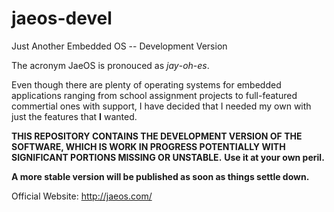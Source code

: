 jaeos-devel
===========

Just Another Embedded OS -- Development Version

The acronym JaeOS is pronouced as _jay_-_oh_-_es_.

Even though there are plenty of operating systems for embedded applications ranging
from school assignment projects to full-featured commertial ones with support, I have
decided that I needed my own with just the features that __I__ wanted.

__THIS REPOSITORY CONTAINS THE DEVELOPMENT VERSION OF THE SOFTWARE, WHICH IS WORK IN PROGRESS POTENTIALLY WITH SIGNIFICANT PORTIONS MISSING OR UNSTABLE.__
__Use it at your own peril.__

__A more stable version will be published as soon as things settle down.__

Official Website: http://jaeos.com/

